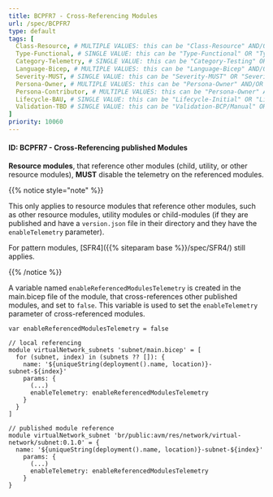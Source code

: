 ```yaml
---
title: BCPFR7 - Cross-Referencing Modules
url: /spec/BCPFR7
type: default
tags: [
  Class-Resource, # MULTIPLE VALUES: this can be "Class-Resource" AND/OR "Class-Pattern" AND/OR "Class-Utility"
  Type-Functional, # SINGLE VALUE: this can be "Type-Functional" OR "Type-NonFunctional"
  Category-Telemetry, # SINGLE VALUE: this can be "Category-Testing" OR "Category-Telemetry" OR "Category-Contribution/Support" OR "Category-Documentation" OR "Category-CodeStyle" OR "Category-Naming/Composition" OR "Category-Inputs/Outputs" OR "Category-Release/Publishing"
  Language-Bicep, # MULTIPLE VALUES: this can be "Language-Bicep" AND/OR "Language-Terraform"
  Severity-MUST, # SINGLE VALUE: this can be "Severity-MUST" OR "Severity-SHOULD" OR "Severity-MAY"
  Persona-Owner, # MULTIPLE VALUES: this can be "Persona-Owner" AND/OR "Persona-Contributor"
  Persona-Contributor, # MULTIPLE VALUES: this can be "Persona-Owner" AND/OR "Persona-Contributor"
  Lifecycle-BAU, # SINGLE VALUE: this can be "Lifecycle-Initial" OR "Lifecycle-BAU" OR "Lifecycle-EOL"
  Validation-TBD # SINGLE VALUE: this can be "Validation-BCP/Manual" OR "Validation-BCP/CI/Informational" OR "Validation-BCP/CI/Enforced"
]
priority: 10060
---
```


#### ID: BCPFR7 - Cross-Referencing published Modules

**Resource modules**, that reference other modules (child, utility, or other resource modules), **MUST** disable the telemetry on the referenced modules.

{{% notice style="note" %}}

This only applies to resource modules that reference other modules, such as other resource modules, utility modules or child-modules (if they are published and have a `version.json` file in their directory and they have the `enableTelemetry` parameter).

For pattern modules, [SFR4]({{% siteparam base %}}/spec/SFR4/) still applies.

{{% /notice %}}

A variable named `enableReferencedModulesTelemetry` is created in the main.bicep file of the module, that cross-references other published modules, and set to `false`. This variable is used to set the `enableTelemetry` parameter of cross-referenced modules.

```Bicep
var enableReferencedModulesTelemetry = false

// local referencing
module virtualNetwork_subnets 'subnet/main.bicep' = [
  for (subnet, index) in (subnets ?? []): {
    name: '${uniqueString(deployment().name, location)}-subnet-${index}'
    params: {
      (...)
      enableTelemetry: enableReferencedModulesTelemetry
    }
  }
]

// published module reference
module virtualNetwork_subnet 'br/public:avm/res/network/virtual-network/subnet:0.1.0' = {
  name: '${uniqueString(deployment().name, location)}-subnet-${index}'
    params: {
      (...)
      enableTelemetry: enableReferencedModulesTelemetry
    }
}
```
